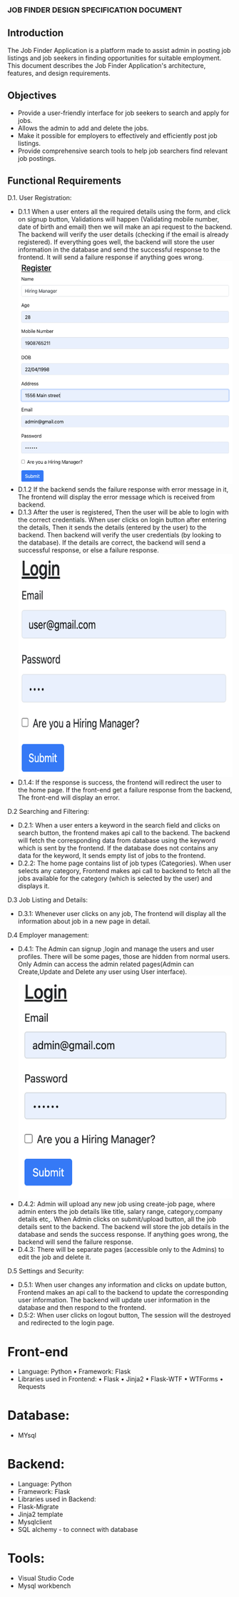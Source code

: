 ### JOB FINDER DESIGN SPECIFICATION DOCUMENT
## Introduction
The Job Finder Application is a platform made to assist admin in posting job listings and job seekers in finding opportunities for suitable employment. This document describes the Job Finder Application's architecture, features, and design requirements. 
## Objectives
* Provide a user-friendly interface for job seekers to search and apply for jobs.
* Allows the admin to add and delete the jobs.
* Make it possible for employers to effectively and efficiently post job listings.
* Provide comprehensive search tools to help job searchers find relevant job postings.
## Functional Requirements 
D.1. User Registration:
* D.1.1 When a user enters all the required details using the form, and click on signup button, Validations will happen (Validating mobile number, date of birth and email) then we will make an api request to the backend. The backend will verify the user details (checking if the email is already registered). If everything goes well, the backend will store the user information in the database and send the successful response to the frontend. It will send a failure response if anything goes wrong.
  <img src="Project/Register.png" alt="Alt text" width="500" height="500">
* D.1.2 If the backend sends the failure response with error message in it, The frontend will display the error message which is received from backend.
* D.1.3 After the user is registered, Then the user will be able to login with the correct credentials. When user clicks on login button after entering the details, Then it sends the details (entered by the user) to the backend. Then backend will verify the user credentials (by looking to the database). If the details are correct, the backend will send a successful response, or else a failure response.
  <img src="Project/UserLogin.png" alt="Alt text" width="500" height="500">
* D.1.4: If the response is success, the frontend will redirect the user to the home page. If the front-end get a failure response from the backend, The front-end will display an error.

D.2 Searching and Filtering:
* D.2.1: When a user enters a keyword in the search field and clicks on search button, the frontend makes api call to the backend. The backend will fetch the corresponding data from database using the keyword which is sent by the frontend. If the database does not contains any data for the keyword, It sends empty list of jobs to the frontend.
* D.2.2: The home page contains list of job types (Categories). When user selects any category, Frontend makes api call to backend to fetch all the jobs available for the category (which is selected by the user) and displays it.

D.3 Job Listing and Details:
* D.3.1: Whenever user clicks on any job, The frontend will display all the information about job in a new page in detail.
 
D.4 Employer management:
* D.4.1: The Admin can signup ,login and manage the users and user profiles. There will be some pages, those are hidden from normal users. Only Admin can access the admin related pages(Admin can Create,Update and Delete any user using User interface).
  <img src="Project/AdminLogin.png" alt="Alt text" width="500" height="500">
* D.4.2: Admin will upload any new job using create-job page, where admin enters the job details like title, salary range, category,company details etc,. When Admin clicks on submit/upload button, all the job details sent to the backend. The backend will store the job details in the database and sends the success response. If anything goes wrong, the backend will send the failure response.
* D.4.3: There will be separate pages (accessible only to the Admins) to edit the job and delete it.  

D.5 Settings and Security:
* D.5.1: When user changes any information and clicks on update button, Frontend makes an api call to the backend to update the corresponding user information. The backend will update user information in the database and then respond to the frontend.
* D.5:2: When user clicks on logout button, The session will the destroyed and redirected to the login page.

# Front-end
* Language: Python • Framework: Flask
* Libraries used in Frontend: • Flask • Jinja2 • Flask-WTF • WTForms • Requests
# Database:
* MYsql
# Backend: 
* Language: Python 
* Framework: Flask
* Libraries used in Backend: 
* Flask-Migrate 
* Jinja2 template 
* Mysqlclient 
* SQL alchemy - to connect with database
# Tools: 
* Visual Studio Code
* Mysql workbench


